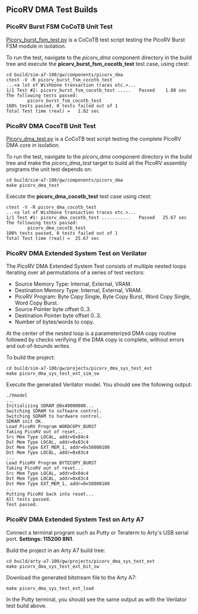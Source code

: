 ## PicoRV DMA Test Builds

### PicoRV Burst FSM CoCoTB Unit Test

[Picorv_burst_fsm_test.py](https://github.com/epsilon537/boxlambda/blob/master/gw/components/picorv_dma/test/picorv_burst_fsm_test.py) is a CoCoTB test script testing the PicoRV Burst FSM module in isolation.

To run the test, navigate to the *picorv_dma* component directory in the build tree and execute the **picorv_burst_fsm_cocotb_test** test case, using ctest:
```
cd build/sim-a7-100/gw/components/picorv_dma
ctest -V -R picorv_burst_fsm_cocotb_test
...<a lot of Wishbone transaction traces etc.>...
1/1 Test #2: picorv_burst_fsm_cocotb_test .....   Passed    1.80 sec
The following tests passed:
        picorv_burst_fsm_cocotb_test
100% tests passed, 0 tests failed out of 1
Total Test time (real) =   1.82 sec
```

### PicoRV DMA CocoTB Unit Test

[Picorv_dma_test.py](https://github.com/epsilon537/boxlambda/blob/master/gw/components/picorv_dma/test/picorv_dma_test.py) is a CoCoTB test script testing the complete PicoRV DMA core in isolation.

To run the test, navigate to the *picorv_dma* component directory in the build tree and make the *picorv_dma_test* target to build all the PicoRV assembly programs the unit test depends on:
```
cd build/sim-a7-100/gw/components/picorv_dma
make picorv_dma_test
```
Execute the **picorv_dma_cocotb_test** test case using ctest:
```
ctest -V -R picorv_dma_cocotb_test
...<a lot of Wishbone transaction traces etc.>...
1/1 Test #1: picorv_dma_cocotb_test ...........   Passed   25.67 sec
The following tests passed:
        picorv_dma_cocotb_test
100% tests passed, 0 tests failed out of 1
Total Test time (real) =  25.67 sec
```

### PicoRV DMA Extended System Test on Verilator

The PicoRV DMA Extended System Test consists of multiple nested loops iterating over all permutations of a series of test vectors:

- Source Memory Type: Internal, External, VRAM.
- Destination Memory Type: Internal, External, VRAM.
- PicoRV Program: Byte Copy Single, Byte Copy Burst, Word Copy Single, Word Copy Burst.
- Source Pointer byte offset 0..3.
- Destination Pointer byte offset 0..3.
- Number of bytes/words to copy.

At the center of the nested loop is a parameterized DMA copy routine followed by checks verifying if the DMA copy is complete, without errors and out-of-bounds writes.

To build the project:
```
cd build/sim-a7-100/gw/projects/picorv_dma_sys_test_ext
make picorv_dma_sys_test_ext_sim_sw
```
Execute the generated Verilator model. You should see the following output:
```
./Vmodel
...
Initializing SDRAM @0x40000000...
Switching SDRAM to software control.
Switching SDRAM to hardware control.
SDRAM init OK.
Load PicoRV Program WORDCOPY_BURST
Taking PicoRV out of reset...
Src Mem Type LOCAL, addr=0x84c4
Dst Mem Type LOCAL, addr=0x83c4
Dst Mem Type EXT_MEM_1, addr=0x50000100
Dst Mem Type LOCAL, addr=0x83c4
...
Load PicoRV Program BYTECOPY_BURST
Taking PicoRV out of reset...
Src Mem Type LOCAL, addr=0x84c4
Dst Mem Type LOCAL, addr=0x83c4
Dst Mem Type EXT_MEM_1, addr=0x50000100
...
Putting PicoRV back into reset...
All tests passed.
Test passed.
```

### PicoRV DMA Extended System Test on Arty A7

Connect a terminal program such as Putty or Teraterm to Arty's USB serial port. **Settings: 115200 8N1**.

Build the project in an Arty A7 build tree:
```
cd build/arty-a7-100/gw/projects/picorv_dma_sys_test_ext
make picorv_dma_sys_test_ext_bit_sw
```
Download the generated bitstream file to the Arty A7:
```
make picorv_dma_sys_test_ext_load
```
In the Putty terminal, you should see the same output as with the Verilator test build above.
